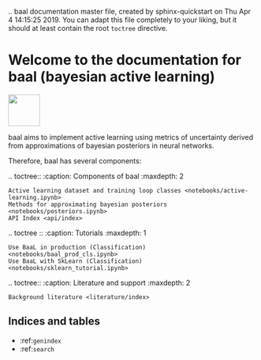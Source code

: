 .. baal documentation master file, created by
   sphinx-quickstart on Thu Apr  4 14:15:25 2019.
   You can adapt this file completely to your liking, but it should at least
   contain the root `toctree` directive.

# Welcome to the documentation for baal (**ba**yesian **a**ctive **l**earning)

<a href="https://github.com/ElementAI/baal">
<img src="http://www.pngall.com/wp-content/uploads/2016/04/Github-Free-PNG-Image.png" width=64 /></a>

baal aims to implement active learning using metrics of uncertainty derived
from approximations of bayesian posteriors in neural networks.

Therefore, baal has several components:

.. toctree::
    :caption: Components of baal
    :maxdepth: 2

    Active learning dataset and training loop classes <notebooks/active-learning.ipynb>
    Methods for approximating bayesian posteriors <notebooks/posteriors.ipynb>
    API Index <api/index>

.. toctree ::
    :caption: Tutorials
    :maxdepth: 1
    
    Use BaaL in production (Classification) <notebooks/baal_prod_cls.ipynb>
    Use BaaL with SkLearn (Classification) <notebooks/sklearn_tutorial.ipynb>

.. toctree::
    :caption: Literature and support
    :maxdepth: 2

    Background literature <literature/index>

   
## Indices and tables

* :ref:`genindex`
* :ref:`search`

